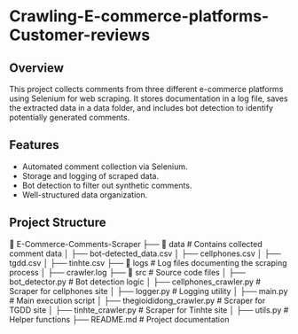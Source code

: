 # Crawling-E-commerce-platforms-Customer-reviews

## Overview
This project collects comments from three different e-commerce platforms using Selenium for web scraping. It stores documentation in a log file, saves the extracted data in a data folder, and includes bot detection to identify potentially generated comments.

## Features
- Automated comment collection via Selenium.
- Storage and logging of scraped data.
- Bot detection to filter out synthetic comments.
- Well-structured data organization.

## Project Structure
📂 E-Commerce-Comments-Scraper ├── 📂 data                  # Contains collected comment data │   ├── bot-detected_data.csv │   ├── cellphones.csv │   ├── tgdd.csv │   ├── tinhte.csv ├── 📂 logs                  # Log files documenting the scraping process │   ├── crawler.log ├── 📂 src                   # Source code files │   ├── bot_detector.py      # Bot detection logic │   ├── cellphones_crawler.py # Scraper for cellphones site │   ├── logger.py            # Logging utility │   ├── main.py              # Main execution script │   ├── thegioididong_crawler.py # Scraper for TGDD site │   ├── tinhte_crawler.py    # Scraper for Tinhte site │   ├── utils.py             # Helper functions ├── README.md                # Project documentation
